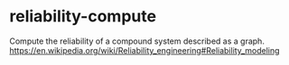 # reliability-compute
Compute the reliability of a compound system described as a graph.
https://en.wikipedia.org/wiki/Reliability_engineering#Reliability_modeling
